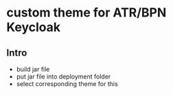 # custom theme for ATR/BPN Keycloak

## Intro
- build jar file
- put jar file into deployment folder
- select corresponding theme for this